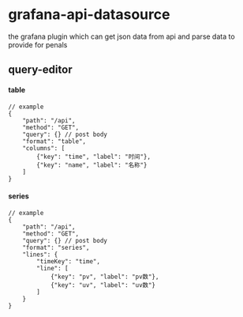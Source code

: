 # grafana-api-datasource
the grafana plugin which can get json data from api and parse data to provide for penals

## query-editor
#### table
```
// example
{
    "path": "/api",
    "method": "GET",
    "query": {} // post body
    "format": "table",
    "columns": [
        {"key": "time", "label": "时间"},
        {"key": "name", "label": "名称"}
    ]
}
```
#### series
```
// example
{
    "path": "/api",
    "method": "GET",
    "query": {} // post body
    "format": "series",
    "lines": {
        "timeKey": "time",
        "line": [
            {"key": "pv", "label": "pv数"},
            {"key": "uv", "label": "uv数"}
        ]
    }
}
```